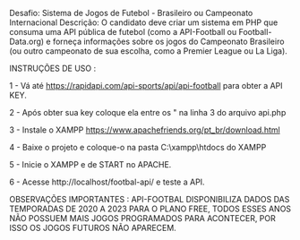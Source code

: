 Desafio: Sistema de Jogos de Futebol - Brasileiro ou Campeonato Internacional
Descrição: O candidato deve criar um sistema em PHP que consuma uma API pública de futebol (como a API-Football ou Football-Data.org) e forneça informações sobre os jogos do Campeonato Brasileiro (ou outro campeonato de sua escolha, como a Premier League ou La Liga).

INSTRUÇÕES DE USO :

1 - Vá até https://rapidapi.com/api-sports/api/api-football para obter a API KEY.

2 - Após obter sua key coloque ela entre os " na linha 3 do arquivo api.php

3 - Instale o XAMPP https://www.apachefriends.org/pt_br/download.html

4 - Baixe o projeto e coloque-o na pasta C:\xampp\htdocs do XAMPP

5 - Inicie o XAMPP e de START no APACHE.

6 - Acesse http://localhost/footbal-api/ e teste a API.

OBSERVAÇÕES IMPORTANTES : API-FOOTBAL DISPONIBILIZA DADOS DAS TEMPORADAS DE 2020 A 2023 PARA O PLANO FREE, TODOS ESSES ANOS NÃO POSSUEM MAIS JOGOS PROGRAMADOS PARA ACONTECER, POR ISSO OS JOGOS FUTUROS NÃO APARECEM.
